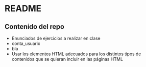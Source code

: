 ﻿# README


## Contenido del repo

*  Enunciados de ejercicios a realizar en clase
 * conta_usuario
* bla
* Usar los elementos HTML adecuados para los distintos tipos de contenidos que se quieran incluir en las páginas HTML

